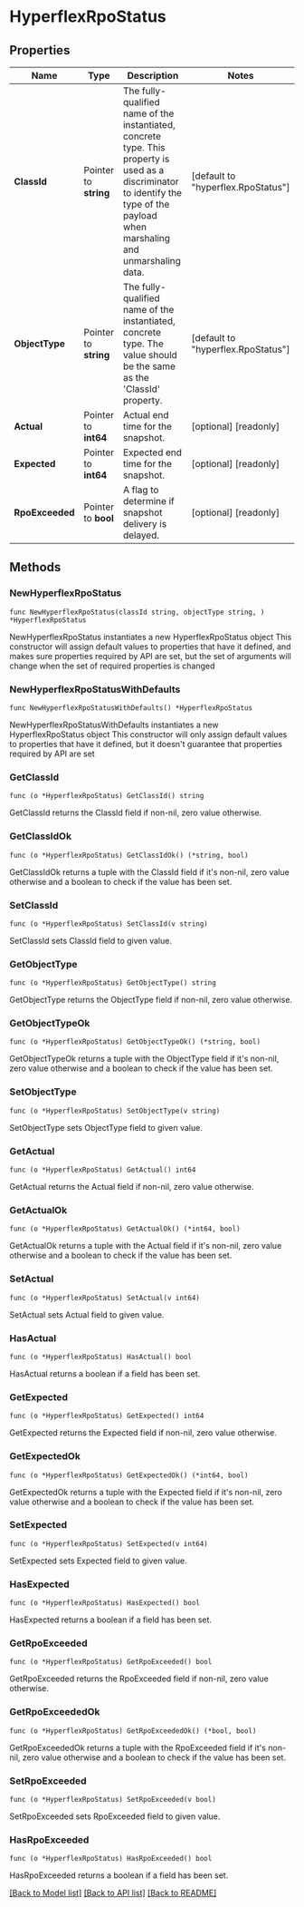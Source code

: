 # HyperflexRpoStatus

## Properties

Name | Type | Description | Notes
------------ | ------------- | ------------- | -------------
**ClassId** | Pointer to **string** | The fully-qualified name of the instantiated, concrete type. This property is used as a discriminator to identify the type of the payload when marshaling and unmarshaling data. | [default to "hyperflex.RpoStatus"]
**ObjectType** | Pointer to **string** | The fully-qualified name of the instantiated, concrete type. The value should be the same as the &#39;ClassId&#39; property. | [default to "hyperflex.RpoStatus"]
**Actual** | Pointer to **int64** | Actual end time for the snapshot. | [optional] [readonly] 
**Expected** | Pointer to **int64** | Expected end time for the snapshot. | [optional] [readonly] 
**RpoExceeded** | Pointer to **bool** | A flag to determine if snapshot delivery is delayed. | [optional] [readonly] 

## Methods

### NewHyperflexRpoStatus

`func NewHyperflexRpoStatus(classId string, objectType string, ) *HyperflexRpoStatus`

NewHyperflexRpoStatus instantiates a new HyperflexRpoStatus object
This constructor will assign default values to properties that have it defined,
and makes sure properties required by API are set, but the set of arguments
will change when the set of required properties is changed

### NewHyperflexRpoStatusWithDefaults

`func NewHyperflexRpoStatusWithDefaults() *HyperflexRpoStatus`

NewHyperflexRpoStatusWithDefaults instantiates a new HyperflexRpoStatus object
This constructor will only assign default values to properties that have it defined,
but it doesn't guarantee that properties required by API are set

### GetClassId

`func (o *HyperflexRpoStatus) GetClassId() string`

GetClassId returns the ClassId field if non-nil, zero value otherwise.

### GetClassIdOk

`func (o *HyperflexRpoStatus) GetClassIdOk() (*string, bool)`

GetClassIdOk returns a tuple with the ClassId field if it's non-nil, zero value otherwise
and a boolean to check if the value has been set.

### SetClassId

`func (o *HyperflexRpoStatus) SetClassId(v string)`

SetClassId sets ClassId field to given value.


### GetObjectType

`func (o *HyperflexRpoStatus) GetObjectType() string`

GetObjectType returns the ObjectType field if non-nil, zero value otherwise.

### GetObjectTypeOk

`func (o *HyperflexRpoStatus) GetObjectTypeOk() (*string, bool)`

GetObjectTypeOk returns a tuple with the ObjectType field if it's non-nil, zero value otherwise
and a boolean to check if the value has been set.

### SetObjectType

`func (o *HyperflexRpoStatus) SetObjectType(v string)`

SetObjectType sets ObjectType field to given value.


### GetActual

`func (o *HyperflexRpoStatus) GetActual() int64`

GetActual returns the Actual field if non-nil, zero value otherwise.

### GetActualOk

`func (o *HyperflexRpoStatus) GetActualOk() (*int64, bool)`

GetActualOk returns a tuple with the Actual field if it's non-nil, zero value otherwise
and a boolean to check if the value has been set.

### SetActual

`func (o *HyperflexRpoStatus) SetActual(v int64)`

SetActual sets Actual field to given value.

### HasActual

`func (o *HyperflexRpoStatus) HasActual() bool`

HasActual returns a boolean if a field has been set.

### GetExpected

`func (o *HyperflexRpoStatus) GetExpected() int64`

GetExpected returns the Expected field if non-nil, zero value otherwise.

### GetExpectedOk

`func (o *HyperflexRpoStatus) GetExpectedOk() (*int64, bool)`

GetExpectedOk returns a tuple with the Expected field if it's non-nil, zero value otherwise
and a boolean to check if the value has been set.

### SetExpected

`func (o *HyperflexRpoStatus) SetExpected(v int64)`

SetExpected sets Expected field to given value.

### HasExpected

`func (o *HyperflexRpoStatus) HasExpected() bool`

HasExpected returns a boolean if a field has been set.

### GetRpoExceeded

`func (o *HyperflexRpoStatus) GetRpoExceeded() bool`

GetRpoExceeded returns the RpoExceeded field if non-nil, zero value otherwise.

### GetRpoExceededOk

`func (o *HyperflexRpoStatus) GetRpoExceededOk() (*bool, bool)`

GetRpoExceededOk returns a tuple with the RpoExceeded field if it's non-nil, zero value otherwise
and a boolean to check if the value has been set.

### SetRpoExceeded

`func (o *HyperflexRpoStatus) SetRpoExceeded(v bool)`

SetRpoExceeded sets RpoExceeded field to given value.

### HasRpoExceeded

`func (o *HyperflexRpoStatus) HasRpoExceeded() bool`

HasRpoExceeded returns a boolean if a field has been set.


[[Back to Model list]](../README.md#documentation-for-models) [[Back to API list]](../README.md#documentation-for-api-endpoints) [[Back to README]](../README.md)


